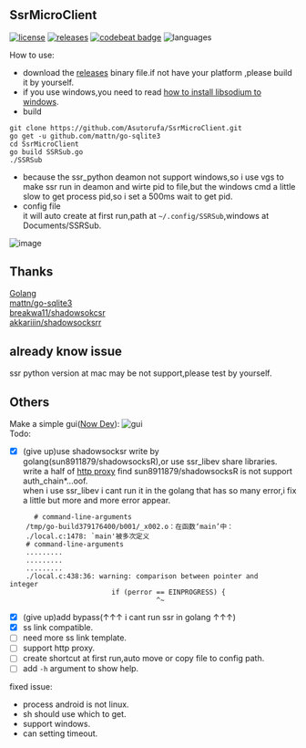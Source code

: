 #

## SsrMicroClient

[![license](https://img.shields.io/github/license/asutorufa/ssrmicroclient.svg)](https://raw.githubusercontent.com/Asutorufa/SsrMicroClient/master/LICENSE)
[![releases](https://img.shields.io/github/release-pre/asutorufa/ssrmicroclient.svg)](https://github.com/Asutorufa/SsrMicroClient/releases)
[![codebeat badge](https://codebeat.co/badges/ce94a347-64b1-4ee3-9b18-b95858e1c6b4)](https://codebeat.co/projects/github-com-asutorufa-ssrmicroclient-master)
![languages](https://img.shields.io/github/languages/top/asutorufa/ssrmicroclient.svg)  

How to use:

- download the [releases](https://github.com/Asutorufa/SsrMicroClient/releases) binary file.if not have your platform ,please build it by yourself.
- if you use windows,you need to read [how to install libsodium to windows](https://github.com/Asutorufa/SsrMicroClient/blob/master/windows_use_ssr_python.md).
- build

```shell
git clone https://github.com/Asutorufa/SsrMicroClient.git
go get -u github.com/mattn/go-sqlite3
cd SsrMicroClient
go build SSRSub.go
./SSRSub
```

- because the ssr_python deamon not support windows,so i use vgs to make ssr run in deamon and wirte pid to file,but the windows cmd a little slow to get process pid,so i set a 500ms wait to get pid.
- config file  
  it will auto create at first run,path at `~/.config/SSRSub`,windows at Documents/SSRSub.

<!--
```
#config path at ~/.config/SSRSub
#config file,first run auto create,# to note
#python_path /usr/bin/python3
#ssr_path /shadowsocksr-python/shadowsocks/local.py
#local_port 1080
#local_address 127.0.0.1
#connect-verbose-info
workers 8
fast-open
deamon
#pid-file /home/xxx/.config/SSRSub/shadowsocksr.pid
#log-file /dev/null
```
-->
![image](https://raw.githubusercontent.com/Asutorufa/SsrMicroClient/master/img/SSRSubV0.2.2beta.png)
<!--
issue:
- [ ] now only can run in bash,cmd is not test.
- [ ] not test path exist or not(now everything is normal).
-->

<!-- [日本語](https://github.com/Asutorufa/SSRSubscriptionDecode/blob/master/readme_jp.md) [中文](https://github.com/Asutorufa/SSRSubscriptionDecode/blob/master/readme_cn.md) [other progrmammer language vision](https://github.com/Asutorufa/SSRSubscriptionDecode/blob/master/readme_others.md)    -->

## Thanks

[Golang](https://golang.org)  
[mattn/go-sqlite3](https://github.com/mattn/go-sqlite3)  
[breakwa11/shadowsokcsr](https://github.com/shadowsocksr-backup/shadowsocksr)  
[akkariiin/shadowsocksrr](https://github.com/shadowsocksrr/shadowsocksr/tree/akkariiin/dev)  

## already know issue

ssr python version at mac may be not support,please test by yourself.

## Others

Make a simple gui([Now Dev](https://github.com/Asutorufa/SsrMicroClient/tree/dev)):
![gui](https://raw.githubusercontent.com/Asutorufa/SsrMicroClient/dev/img/gui_dev.png)  
Todo:

- [x] (give up)use shadowsocksr write by golang(sun8911879/shadowsocksR),or use ssr_libev share libraries.  
      write a half of [http proxy](https://github.com/Asutorufa/SsrMicroClient/blob/OtherLanguage/Old/SSR_http_client/client.go) find sun8911879/shadowsocksR is not support auth_chain*...oof.  
      when i use ssr_libev i cant run it in the golang that has so many error,i fix a little but more and more error appear.

```error
      # command-line-arguments
    /tmp/go-build379176400/b001/_x002.o：在函数‘main’中：
    ./local.c:1478: `main'被多次定义
    # command-line-arguments
    .........
    .........
    .........
    ./local.c:438:36: warning: comparison between pointer and       integer
                         if (perror == EINPROGRESS) {
                                    ^~
```

- [x] (give up)add bypass(↑↑↑ i cant run ssr in golang ↑↑↑)
- [x] ss link compatible. 
- [ ] need more ss link template.
- [ ] support http proxy.
- [ ] create shortcut at first run,auto move or copy file to config path.
- [ ] add `-h` argument to show help.

fixed issue:

- process android is not linux.
- sh should use which to get.  
- support windows.
- can setting timeout.
